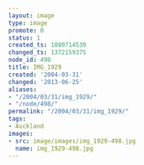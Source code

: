```yaml
---
layout: image
type: image
promote: 0
status: 1
created_ts: 1080714539
changed_ts: 1372159375
node_id: 498
title: IMG_1929
created: '2004-03-31'
changed: '2013-06-25'
aliases:
- "/2004/03/31/img_1929/"
- "/node/498/"
permalink: "/2004/03/31/img_1929/"
tags:
- Auckland
images:
- src: image/images/img_1929-498.jpg
  name: img_1929-498.jpg
---
```



